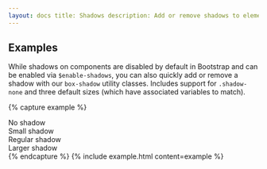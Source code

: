 ```yaml
---
layout: docs title: Shadows description: Add or remove shadows to elements with box-shadow utilities. group: utilities
---
```


## Examples

While shadows on components are disabled by default in Bootstrap and can be enabled via `$enable-shadows`, you can also
quickly add or remove a shadow with our `box-shadow` utility classes. Includes support for `.shadow-none` and three
default sizes (which have associated variables to match).

{% capture example %}
<div class="shadow-none p-3 mb-5 bg-light rounded">No shadow</div>
<div class="shadow-sm p-3 mb-5 bg-white rounded">Small shadow</div>
<div class="shadow p-3 mb-5 bg-white rounded">Regular shadow</div>
<div class="shadow-lg p-3 mb-5 bg-white rounded">Larger shadow</div>
{% endcapture %}
{% include example.html content=example %}

